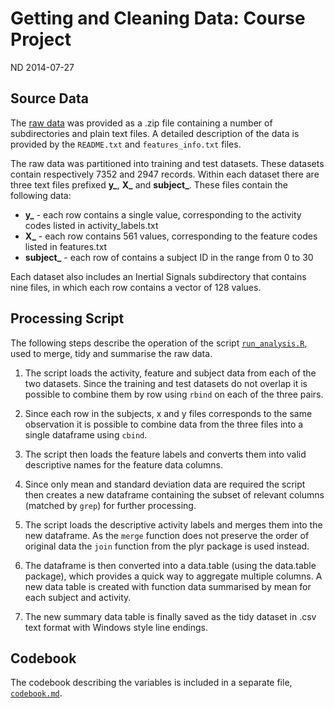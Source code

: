 Getting and Cleaning Data: Course Project
=========================================

ND 2014-07-27

## Source Data

The [raw data](https://d396qusza40orc.cloudfront.net/getdata%2Fprojectfiles%2FUCI%20HAR%20Dataset.zip)
was provided as a .zip file containing a number of subdirectories and 
plain text files. A detailed description of the data is provided by the `README.txt`
and `features_info.txt` files. 

The raw data was partitioned into training and test datasets. These datasets contain
respectively 7352 and 2947 records. Within each dataset there are three text files 
prefixed **y_**, **X_** and **subject_**. These files contain the following data:

* **y_** - each row contains a single value, corresponding to the activity codes listed in activity_labels.txt
* **X_** - each row contains 561 values, corresponding to the feature codes listed in features.txt
* **subject_** - each row of contains a subject ID in the range from 0 to 30

Each dataset also includes an Inertial Signals subdirectory that contains nine files,
in which each row contains a vector of 128 values.

## Processing Script

The following steps describe the operation of the script [`run_analysis.R`](run_analysis.R), used to merge, tidy
and summarise the raw data.

1. The script loads the activity, feature and subject data from each of the two datasets.
Since the training and test datasets do not overlap it is possible to combine them by
row using `rbind` on each of the three pairs.

2. Since each row in the subjects, x and y files corresponds to the same observation it
is possible to combine data from the three files into a single dataframe using `cbind`.

3. The script then loads the feature labels and converts them into valid descriptive names
for the feature data columns.

4. Since only mean and standard deviation data are required the script then creates a new
dataframe containing the subset of relevant columns (matched by `grep`) for further processing.

5. The script loads the descriptive activity labels and merges them into the new dataframe.
As the `merge` function does not preserve the order of original data the `join` function
from the plyr package is used instead.

6. The dataframe is then converted into a data.table (using the data.table package), which
provides a quick way to aggregate multiple columns. A new data table is created with
function data summarised by mean for each subject and activity.

7. The new summary data table is finally saved as the tidy dataset in .csv text format 
with Windows style line endings.

## Codebook

The codebook describing the variables is included in a separate file, [`codebook.md`](codebook.md).
